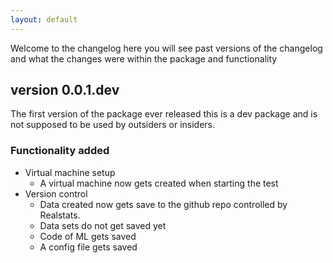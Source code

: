 ```yaml
---
layout: default
---
```


Welcome to the changelog here you will see past versions of the changelog and what the changes were within the package and functionality

## version 0.0.1.dev
The first version of the package ever released this is a dev package and is not supposed to be used by outsiders or insiders.

### Functionality added
* Virtual machine setup
    * A virtual machine now gets created when starting the test
* Version control
    * Data created now gets save to the github repo controlled by Realstats.
    * Data sets do not get saved yet
    * Code of ML gets saved
    * A config file gets saved